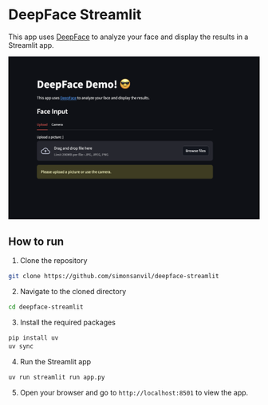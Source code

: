 DeepFace Streamlit
========================

This app uses [DeepFace](https://github.com/serengil/deepface) to analyze your face and display the results in a Streamlit app.

![./app-image.png](./app-image.png)

## How to run

1. Clone the repository
```bash
git clone https://github.com/simonsanvil/deepface-streamlit
```

2. Navigate to the cloned directory
```bash
cd deepface-streamlit
```

3. Install the required packages
```bash
pip install uv
uv sync
```

4. Run the Streamlit app
```bash
uv run streamlit run app.py
```

5. Open your browser and go to `http://localhost:8501` to view the app.


